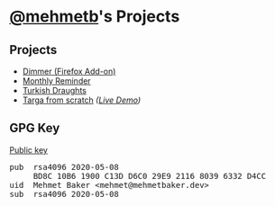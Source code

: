 # [@mehmetb](https://github.com/mehmetb)'s Projects

## Projects

- [Dimmer (Firefox Add-on)](https://mehmetb.github.io/dimmer)
- [Monthly Reminder](https://mehmetb.github.io/monthly-reminder)
- [Turkish Draughts](https://mehmetb.github.io/turkish-draughts)
- [Targa from scratch](https://mehmetb.github.io/targa-from-scratch) *([Live Demo](https://mehmetb.github.io/targa-from-scratch-demo))*

## GPG Key

[Public key](pubkey.txt)

<pre>
pub  rsa4096 2020-05-08
     BD8C 10B6 1900 C13D D6C0 29E9 2116 8039 6332 D4CC
uid  Mehmet Baker &lt;mehmet@mehmetbaker.dev&gt;
sub  rsa4096 2020-05-08
</pre>
